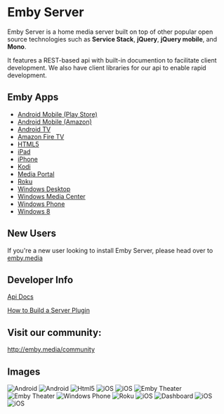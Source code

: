 Emby Server
============

Emby Server is a home media server built on top of other popular open source technologies such as **Service Stack**, **jQuery**, **jQuery mobile**, and **Mono**.

It features a REST-based api with built-in documention to facilitate client development. We also have client libraries for our api to enable rapid development.

## Emby Apps

- [Android Mobile (Play Store)](https://play.google.com/store/apps/details?id=com.mb.android "Android Mobile (Play Store)")
- [Android Mobile (Amazon)](http://www.amazon.com/Emby-for-Android/dp/B00GVH9O0I "Android Mobile (Amazon)")
- [Android TV](https://play.google.com/store/apps/details?id=tv.emby.embyatv "Android TV")
- [Amazon Fire TV](http://www.amazon.com/Emby-for-Fire-TV/dp/B00VVJKTW8 "Amazon Fire TV")
- [HTML5](http://app.emby.media "HTML5")
- [iPad](https://itunes.apple.com/us/app/media-browser-client/id879475585 "iPad")
- [iPhone](https://itunes.apple.com/us/app/media-browser-for-ios/id705058087?mt=8 "iPhone")
- [Kodi](http://emby.media/download/ "Kodi")
- [Media Portal](http://www.team-mediaportal.com/ "Media Portal")
- [Roku](https://www.roku.com/channels#!details/44191/emby "Roku")
- [Windows Desktop](http://emby.media/download/ "Windows Desktop")
- [Windows Media Center](http://emby.media/download/ "Windows Media Center")
- [Windows Phone](http://www.windowsphone.com/s?appid=f4971ed9-f651-4bf6-84bb-94fd98613b86 "Windows Phone")
- [Windows 8](http://apps.microsoft.com/windows/en-us/app/media-browser/ad55a2f0-9897-47bd-8944-bed3aefd5d06 "Windows 8.1")

## New Users ##

If you're a new user looking to install Emby Server, please head over to [emby.media](http://www.emby.media/ "emby.media")

## Developer Info ##

[Api Docs](https://github.com/MediaBrowser/MediaBrowser/wiki "Api Workflow")

[How to Build a Server Plugin](https://github.com/MediaBrowser/MediaBrowser/wiki/How-to-build-a-Server-Plugin "How to build a server plugin")


## Visit our community: ##

http://emby.media/community

## Images

![Android](https://dl.dropboxusercontent.com/u/4038856/android1.png)
![Android](https://dl.dropboxusercontent.com/u/4038856/android2.png)
![Html5](https://github.com/MediaBrowser/MediaBrowser.Resources/raw/master/apps/html5.png)
![iOS](https://github.com/MediaBrowser/MediaBrowser.Resources/raw/master/apps/ios_1.jpg)
![iOS](https://raw.github.com/MediaBrowser/MediaBrowser.Resources/master/apps/ios_2.jpg)
![Emby Theater](https://raw.github.com/MediaBrowser/MediaBrowser.Resources/master/apps/mbt.png)
![Emby Theater](https://raw.github.com/MediaBrowser/MediaBrowser.Resources/master/apps/mbt1.png)
![Windows Phone](https://raw.github.com/MediaBrowser/MediaBrowser.Resources/master/apps/winphone.png)
![Roku](https://raw.github.com/MediaBrowser/MediaBrowser.Resources/master/apps/roku2.jpg)
![iOS](https://raw.github.com/MediaBrowser/MediaBrowser.Resources/master/apps/ios_3.jpg)
![Dashboard](https://raw.github.com/MediaBrowser/MediaBrowser.Resources/master/apps/dashboard.png)
![iOS](http://i.imgur.com/prrzxMc.jpg)
![iOS](http://i.imgur.com/c9Vd1w5.jpg)

